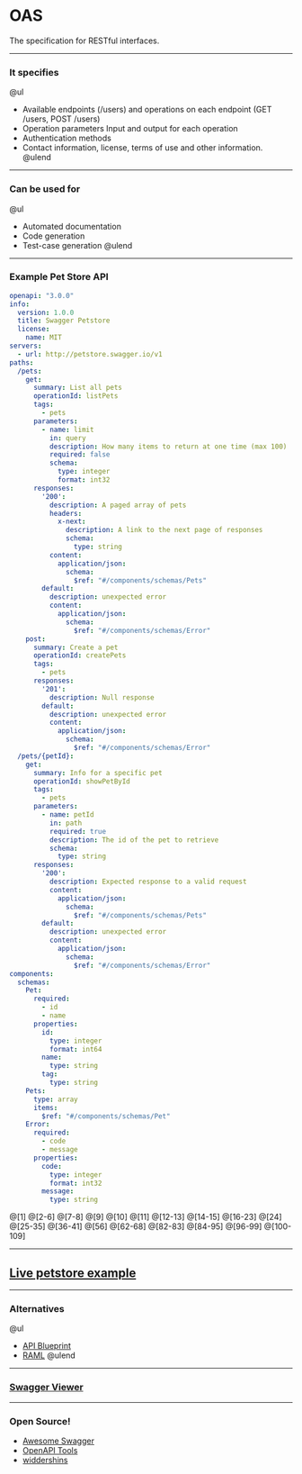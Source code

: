 # OAS

The specification for RESTful interfaces.

---

### It specifies

@ul
- Available endpoints (/users) and operations on each endpoint (GET /users, POST /users)
- Operation parameters Input and output for each operation
- Authentication methods
- Contact information, license, terms of use and other information.
@ulend

---

### Can be used for

@ul
- Automated documentation
- Code generation
- Test-case generation
@ulend

---

### Example Pet Store API

```yaml
openapi: "3.0.0"
info:
  version: 1.0.0
  title: Swagger Petstore
  license:
    name: MIT
servers:
  - url: http://petstore.swagger.io/v1
paths:
  /pets:
    get:
      summary: List all pets
      operationId: listPets
      tags:
        - pets
      parameters:
        - name: limit
          in: query
          description: How many items to return at one time (max 100)
          required: false
          schema:
            type: integer
            format: int32
      responses:
        '200':
          description: A paged array of pets
          headers:
            x-next:
              description: A link to the next page of responses
              schema:
                type: string
          content:
            application/json:    
              schema:
                $ref: "#/components/schemas/Pets"
        default:
          description: unexpected error
          content:
            application/json:
              schema:
                $ref: "#/components/schemas/Error"
    post:
      summary: Create a pet
      operationId: createPets
      tags:
        - pets
      responses:
        '201':
          description: Null response
        default:
          description: unexpected error
          content:
            application/json:
              schema:
                $ref: "#/components/schemas/Error"
  /pets/{petId}:
    get:
      summary: Info for a specific pet
      operationId: showPetById
      tags:
        - pets
      parameters:
        - name: petId
          in: path
          required: true
          description: The id of the pet to retrieve
          schema:
            type: string
      responses:
        '200':
          description: Expected response to a valid request
          content:
            application/json:
              schema:
                $ref: "#/components/schemas/Pets"
        default:
          description: unexpected error
          content:
            application/json:
              schema:
                $ref: "#/components/schemas/Error"
components:
  schemas:
    Pet:
      required:
        - id
        - name
      properties:
        id:
          type: integer
          format: int64
        name:
          type: string
        tag:
          type: string
    Pets:
      type: array
      items:
        $ref: "#/components/schemas/Pet"
    Error:
      required:
        - code
        - message
      properties:
        code:
          type: integer
          format: int32
        message:
          type: string
```

@[1]
@[2-6]
@[7-8]
@[9]
@[10]
@[11]
@[12-13]
@[14-15]
@[16-23]
@[24]
@[25-35]
@[36-41]
@[56]
@[62-68]
@[82-83]
@[84-95]
@[96-99]
@[100-109]

---

## [Live petstore example](https://petstore.swagger.io/)

---

### Alternatives

@ul
- [API Blueprint](https://apiblueprint.org/)
- [RAML](https://raml.org/)
@ulend

---

### [Swagger Viewer](https://marketplace.visualstudio.com/items?itemName=Arjun.swagger-viewer)

---

### Open Source!

- [Awesome Swagger](https://github.com/DragorWW/awesome-swagger)
- [OpenAPI Tools](https://openapi.tools/)
- [widdershins](https://github.com/Mermade/widdershins)
